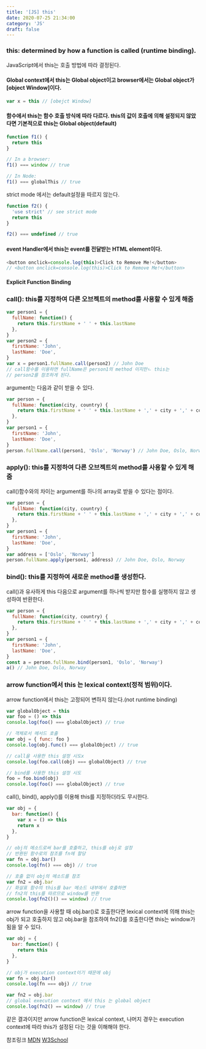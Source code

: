 ```yaml
---
title: '[JS] this'
date: 2020-07-25 21:34:00
category: 'JS'
draft: false
---
```


### this: determined by how a function is called (runtime binding).

JavaScript에서 this는 호출 방법에 따라 결정된다.

#### Global context에서 this는 Global object이고 browser에서는 Global object가 [object Window]이다.

```javascript
var x = this // [obejct Window]
```

#### 함수에서 this는 함수 호출 방식에 따라 다르다. this의 값이 호출에 의해 설정되지 않았다면 기본적으로 this는 Global object(default)

```javascript
function f1() {
  return this
}

// In a browser:
f1() === window // true

// In Node:
f1() === globalThis // true
```

strict mode 에서는 default설정을 따르지 않는다.

```javascript
function f2() {
  'use strict' // see strict mode
  return this
}

f2() === undefined // true
```

#### event Handler에서 this는 event를 전달받는 HTML element이다.

```javascript
<button onclick=console.log(this)>Click to Remove Me!</button>
// <button onclick=console.log(this)>Click to Remove Me!</button>
```

#### Explicit Function Binding

### call(): this를 지정하여 다른 오브젝트의 method를 사용할 수 있게 해줌

```javascript
var person1 = {
  fullName: function() {
    return this.firstName + ' ' + this.lastName
  },
}
var person2 = {
  firstName: 'John',
  lastName: 'Doe',
}
var x = person1.fullName.call(person2) // John Doe
// call함수를 이용하면 fullName은 person1의 method 이지만ㄴ this는
// person2를 참조하게 된다.
```

argument는 다음과 같이 받을 수 있다.

```javascript
var person = {
  fullName: function(city, country) {
    return this.firstName + ' ' + this.lastName + ',' + city + ',' + country
  },
}
var person1 = {
  firstName: 'John',
  lastName: 'Doe',
}
person.fullName.call(person1, 'Oslo', 'Norway') // John Doe, Oslo, Norway
```

### apply(): this를 지정하여 다른 오브젝트의 method를 사용할 수 있게 해줌

call()함수와의 차이는 argument를 하나의 array로 받을 수 있다는 점이다.

```javascript
var person = {
  fullName: function(city, country) {
    return this.firstName + ' ' + this.lastName + ',' + city + ',' + country
  },
}
var person1 = {
  firstName: 'John',
  lastName: 'Doe',
}
var address = ['Oslo', 'Norway']
person.fullName.apply(person1, address) // John Doe, Oslo, Norway
```

### bind(): this를 지정하여 새로운 method를 생성한다.

call()과 유사하게 this 다음으로 argument를 하나씩 받지만 함수를 실행하지 않고 생성하여 반환한다.

```javascript
var person = {
  fullName: function(city, country) {
    return this.firstName + ' ' + this.lastName + ',' + city + ',' + country
  },
}
var person1 = {
  firstName: 'John',
  lastName: 'Doe',
}
const a = person.fullName.bind(person1, 'Oslo', 'Norway')
a() // John Doe, Oslo, Norway
```

### arrow function에서 this 는 lexical context(정적 범위)이다.

arrow function에서 this는 고정되어 변하지 않는다.(not runtime binding)

```javascript
var globalObject = this
var foo = () => this
console.log(foo() === globalObject) // true

// 객체로서 메서드 호출
var obj = { func: foo }
console.log(obj.func() === globalObject) // true

// call을 사용한 this 설정 시도x
console.log(foo.call(obj) === globalObject) // true

// bind를 사용한 this 설정 시도
foo = foo.bind(obj)
console.log(foo() === globalObject) // true
```

call(), bind(), apply()를 이용해 this를 지정하더라도 무시한다.

```javascript
var obj = {
  bar: function() {
    var x = () => this
    return x
  },
}

// obj의 메소드로써 bar를 호출하고, this를 obj로 설정
// 반환된 함수로의 참조를 fn에 할당
var fn = obj.bar()
console.log(fn() === obj) // true

// 호출 없이 obj의 메소드를 참조
var fn2 = obj.bar
// 화살표 함수의 this를 bar 메소드 내부에서 호출하면
// fn2의 this를 따르므로 window를 반환
console.log(fn2()() == window) // true
```

arrow function을 사용할 때 obj.bar()로 호출한다면 lexical context에 의해 this는 obj가 되고
호출하지 않고 obj.bar을 참조하여 fn2()를 호출한다면 this는 window가 됨을 알 수 있다.

```javascript
var obj = {
  bar: function() {
    return this
  },
}

// obj가 execution context이기 때문에 obj
var fn = obj.bar()
console.log(fn === obj) // true

var fn2 = obj.bar
// global execution context 에서 this 는 global object
console.log(fn2() == window) // true
```

같은 결과이지만 arrow function은 lexical context, 나머지 경우는 execution context에 따라 this가 설정된 다는 것을 이해해야 한다.

참조링크
[MDN](https://developer.mozilla.org/en-US/docs/Web/JavaScript/Reference/Operators/this)
[W3School](https://www.w3schools.com/js/js_this.asp)
